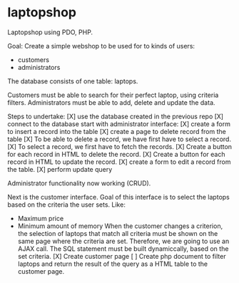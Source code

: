 # laptopshop
Laptopshop using PDO, PHP.

Goal:
Create a simple webshop to be used for to kinds of users:
- customers
- administrators

The database consists of one table: laptops.

Customers must be able to search for their perfect laptop, using criteria filters.
Administrators must be able to add, delete and update the data.

Steps to undertake:
[X] use the database created in the previous repo
[X] connect to the database
start with administrator interface:
   [X] create a form to insert a record into the table
   [X] create a page to delete record from the table
   [X] To be able to delete a record, we have first have to select a record.
   [X] To select a record, we first have to fetch the records.
   [X] Create a button for each record in HTML to delete the record.
   [X] Create a button for each record in HTML to update the record.
   [X] create a form to edit a record from the table.
   [X] perform update query

Administrator functionality now working (CRUD).

Next is the customer interface. Goal of this interface is to select the laptops based on the criteria the user sets. Like:
- Maximum price
- Minimum amount of memory
When the customer changes a criterion, the selection of laptops that match all criteria must be shown on the same page where the criteria are set. Therefore, we are going to use an AJAX call. The SQL statement must be built dynamiccally, based on the set criteria.
   [X] Create customer page
   [ ] Create php document to filter laptops and return the result of the query as a HTML table to the customer page.



